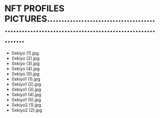 # NFT PROFILES PICTURES..................................................................................................
- 0xkiyo (1).jpg.
- 0xkiyo (2).jpg
- 0xkiyo (3).jpg
- 0xkiyo (4).jpg
- 0xkiyo (5).jpg
- 0xkiyo1 (1).jpg
- 0xkiyo1 (2).jpg
- 0xkiyo1 (3).jpg
- 0xkiyo1 (4).jpg
- 0xkiyo1 (5).jpg
- 0xkiyo2 (1).jpg
- 0xkiyo2 (2).jpg
